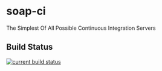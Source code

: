 soap-ci
=======

The Simplest Of All Possible Continuous Integration Servers

Build Status
------------
[![current build status](http://drewshafer.com/ci/soap-ci/master/current/status.png?no=cache)](http://drewshafer.com/ci/soap-ci/master/current/log.txt?no=cache)

